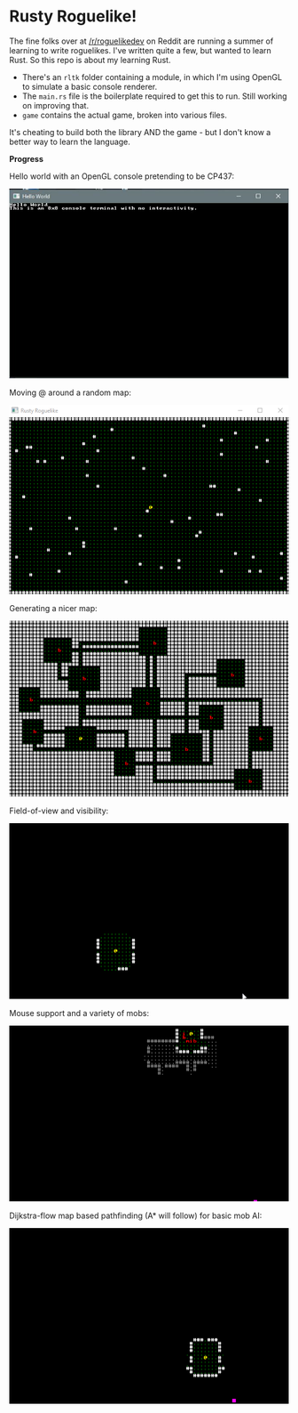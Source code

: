 # Rusty Roguelike!

The fine folks over at [/r/roguelikedev](https://www.reddit.com/r/roguelikedev/new/) on Reddit are running a summer of learning to write roguelikes. I've written quite a few, but wanted to learn Rust. So this repo is about my learning Rust.

* There's an `rltk` folder containing a module, in which I'm using OpenGL to simulate a basic console renderer.
* The `main.rs` file is the boilerplate required to get this to run. Still working on improving that.
* `game` contains the actual game, broken into various files.

It's cheating to build both the library AND the game - but I don't know a better way to learn the language.

**Progress**

Hello world with an OpenGL console pretending to be CP437:

![Boring console image](/resources/RustHelloWorld2.JPG)

Moving @ around a random map:

![Animated GIF](/resources/RustyRoguelike.gif)

Generating a nicer map:

![Animated GIF](/resources/RustyRoguelike2.gif)

Field-of-view and visibility:

![Animated GIF](/resources/RustyRoguelike3.gif)

Mouse support and a variety of mobs:

![Animated GIF](/resources/RustyRoguelike4.gif)

Dijkstra-flow map based pathfinding (A* will follow) for basic mob AI:

![Animated GIF](/resources/RustyRoguelike5.gif)
